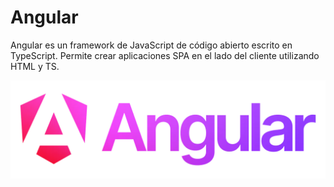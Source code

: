 # Angular
 
Angular es un framework de JavaScript de código abierto escrito en TypeScript.
Permite crear aplicaciones SPA en el lado del cliente utilizando HTML y TS.

![alt text](image.png)